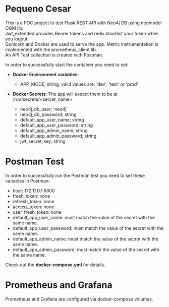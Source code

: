 # Pequeno Cesar
This is a POC project to test Flask REST API with Neo4j DB using neomodel OGM lib.  
Jwt_extended provides Bearer tokens and redis blacklist your token when you logout.  
Gunicorn and Docker are used to serve the app. 
Metric instrumentation is implemented with the prometheus_client lib.  
An API Test collection is created with Postman.   
  
In order to successfully start the container you need to set:
- **Docker Environment variables**:
    - APP_MODE; string, valid values are: 'dev', 'test' or 'prod'

- **Docker Secrets**: The app will expect them to be at /run/secrets/<secret_name>
  - neo4j_db_user; 'neo4j'
  - neo4j_db_password; string
  - default_app_user_name; string
  - default_app_user_password; string
  - default_app_admin_name; string 
  - default_app_admin_password; string
  - jwt_secret_key; string

# Postman Test
In order to successfully run the Postman test you need to set these variables in Postman:
- host: 172.17.0.1:5000
- fresh_token: none
- refresh_token: none
- access_token: none
- user_fresh_token: none
- default_app_user_name: must match the value of the secret with the same name.
- default_app_user_password: must match the value of the secret with the same name.
- default_app_admin_name: must match the value of the secret with the same name.
- default_app_admin_password: must match the value of the secret with the same name.

Check out the **docker-compose.yml** for details.

# Prometheus and Grafana
Prometheus and Grafana are configured via docker-compose volumes.
